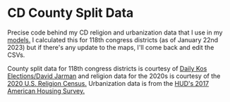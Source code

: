 # CD County Split Data
Precise code behind my CD religion and urbanization data that I use in my [models.](acctuallydavid.com) I calculated this for 118th congress districts (as of January 22nd 2023) but if there's any update to the maps, I'll come back and edit the CSVs.

County split data for 118th congress districts is courtesy of [Daily Kos Elections/David Jarman](https://www.dailykos.com/stories/2022/10/6/2125063/-The-Daily-Kos-Elections-guide-to-media-markets-and-congressional-districts-for-the-new-2022-maps) and religion data for the 2020s is courtesy of the [2020 U.S. Religion Census.](https://www.usreligioncensus.org/index.php) Urbanization data is from the [HUD's 2017 American Housing Survey.](https://www.huduser.gov/portal/AHS-neighborhood-description-study-2017.html)
